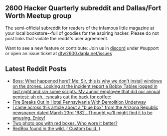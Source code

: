 ## 2600 Hacker Quarterly subreddit and Dallas/Fort Worth Meetup group
The semi-official subreddit for readers of the infamous little magazine at your local bookstore--full of goodies for the aspiring hacker. Please do not post links that violate the reddit's user agreement.

Want to see a new feature or contribute: 
Join us in [discord](https://dfw2600.dapla.net/chat) under #support or open an issue ticket at [dfw2600.dapla.net/issues](https://dfw2600.dapla.net/issues)

## Latest Reddit Posts
<!-- BLOG-POST-LIST:START -->
- [Boss: What happened here? Me: Sir, this is why we don't install windows on the drones. Looking at the incident report a Bobby Tables logged in last night and ran some scripts. My Junior employee that did our annual pentest: uh oh.. :sneaks out the back for coffee:](https://www.reddit.com/r/2600/comments/sn8mh8/boss_what_happened_here_me_sir_this_is_why_we/)
- [Fire Breaks Out In Hotel Pennsylvania With Demolition Underway](https://www.reddit.com/r/2600/comments/sn3a8l/fire_breaks_out_in_hotel_pennsylvania_with/)
- [I came across this article about a "blue box" from the Arizona Republic newspaper dated March 23rd 1982...Thought ya'll might find it to be amusing. Enjoy!](https://www.reddit.com/r/2600/comments/sn11m7/i_came_across_this_article_about_a_blue_box_from/)
- [Two photo ops with red boxes. Who wore it better?](https://www.reddit.com/r/2600/comments/sm59pg/two_photo_ops_with_red_boxes_who_wore_it_better/)
- [RedBox found in the wild. ( Custom build. )](https://www.reddit.com/r/2600/comments/slon6y/redbox_found_in_the_wild_custom_build/)
<!-- BLOG-POST-LIST:END -->
